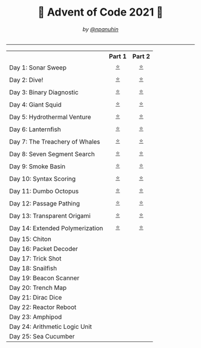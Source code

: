 <h1 align="center">🎄 Advent of Code 2021 🎄</h1>
<h6 align="center">by <a href="https://github.com/npanuhin">@npanuhin</a></h6>

<!-- <div align="center">
    <img src="../docs/2021/AoC.min.svg">
</div> -->

---

<!-- Solved table start -->
<table>
	<tr>
		<th></th>
		<th>Part 1</th>
		<th>Part 2</th>
	</tr>
	<tr>
		<td>Day 1: Sonar Sweep</td>
		<td align="center"><a href="./Day%2001/part1.py">⭐</a></td>
		<td align="center"><a href="./Day%2001/part2.py">⭐</a></td>
	</tr>
	<tr>
		<td>Day 2: Dive!</td>
		<td align="center"><a href="./Day%2002/part1.py">⭐</a></td>
		<td align="center"><a href="./Day%2002/part2.py">⭐</a></td>
	</tr>
	<tr>
		<td>Day 3: Binary Diagnostic</td>
		<td align="center"><a href="./Day%2003/part1.py">⭐</a></td>
		<td align="center"><a href="./Day%2003/part2.py">⭐</a></td>
	</tr>
	<tr>
		<td>Day 4: Giant Squid</td>
		<td align="center"><a href="./Day%2004/part1.py">⭐</a></td>
		<td align="center"><a href="./Day%2004/part2.py">⭐</a></td>
	</tr>
	<tr>
		<td>Day 5: Hydrothermal Venture</td>
		<td align="center"><a href="./Day%2005/part1.py">⭐</a></td>
		<td align="center"><a href="./Day%2005/part2.py">⭐</a></td>
	</tr>
	<tr>
		<td>Day 6: Lanternfish</td>
		<td align="center"><a href="./Day%2006/part1.py">⭐</a></td>
		<td align="center"><a href="./Day%2006/part2.py">⭐</a></td>
	</tr>
	<tr>
		<td>Day 7: The Treachery of Whales</td>
		<td align="center"><a href="./Day%2007/part1.py">⭐</a></td>
		<td align="center"><a href="./Day%2007/part2.py">⭐</a></td>
	</tr>
	<tr>
		<td>Day 8: Seven Segment Search</td>
		<td align="center"><a href="./Day%2008/part1.py">⭐</a></td>
		<td align="center"><a href="./Day%2008/part2.py">⭐</a></td>
	</tr>
	<tr>
		<td>Day 9: Smoke Basin</td>
		<td align="center"><a href="./Day%2009/part1.py">⭐</a></td>
		<td align="center"><a href="./Day%2009/part2.py">⭐</a></td>
	</tr>
	<tr>
		<td>Day 10: Syntax Scoring</td>
		<td align="center"><a href="./Day%2010/part1.py">⭐</a></td>
		<td align="center"><a href="./Day%2010/part2.py">⭐</a></td>
	</tr>
	<tr>
		<td>Day 11: Dumbo Octopus</td>
		<td align="center"><a href="./Day%2011/part1.py">⭐</a></td>
		<td align="center"><a href="./Day%2011/part2.py">⭐</a></td>
	</tr>
	<tr>
		<td>Day 12: Passage Pathing</td>
		<td align="center"><a href="./Day%2012/part1.py">⭐</a></td>
		<td align="center"><a href="./Day%2012/part2.py">⭐</a></td>
	</tr>
	<tr>
		<td>Day 13: Transparent Origami</td>
		<td align="center"><a href="./Day%2013/part1.py">⭐</a></td>
		<td align="center"><a href="./Day%2013/part2.py">⭐</a></td>
	</tr>
	<tr>
		<td>Day 14: Extended Polymerization</td>
		<td align="center"><a href="./Day%2014/part1.py">⭐</a></td>
		<td align="center"><a href="./Day%2014/part2.py">⭐</a></td>
	</tr>
	<tr>
		<td>Day 15: Chiton</td>
		<td align="center"></td>
		<td align="center"></td>
	</tr>
	<tr>
		<td>Day 16: Packet Decoder</td>
		<td align="center"></td>
		<td align="center"></td>
	</tr>
	<tr>
		<td>Day 17: Trick Shot</td>
		<td align="center"></td>
		<td align="center"></td>
	</tr>
	<tr>
		<td>Day 18: Snailfish</td>
		<td align="center"></td>
		<td align="center"></td>
	</tr>
	<tr>
		<td>Day 19: Beacon Scanner</td>
		<td align="center"></td>
		<td align="center"></td>
	</tr>
	<tr>
		<td>Day 20: Trench Map</td>
		<td align="center"></td>
		<td align="center"></td>
	</tr>
	<tr>
		<td>Day 21: Dirac Dice</td>
		<td align="center"></td>
		<td align="center"></td>
	</tr>
	<tr>
		<td>Day 22: Reactor Reboot</td>
		<td align="center"></td>
		<td align="center"></td>
	</tr>
	<tr>
		<td>Day 23: Amphipod</td>
		<td align="center"></td>
		<td align="center"></td>
	</tr>
	<tr>
		<td>Day 24: Arithmetic Logic Unit</td>
		<td align="center"></td>
		<td align="center"></td>
	</tr>
	<tr>
		<td>Day 25: Sea Cucumber</td>
		<td colspan="2" align="center"></td>
	</tr>
</table>
<!-- Solved table end -->

<!-- |                                               |                           |                          |
|  Total:                                       |           25/25           |          25/25           | -->
